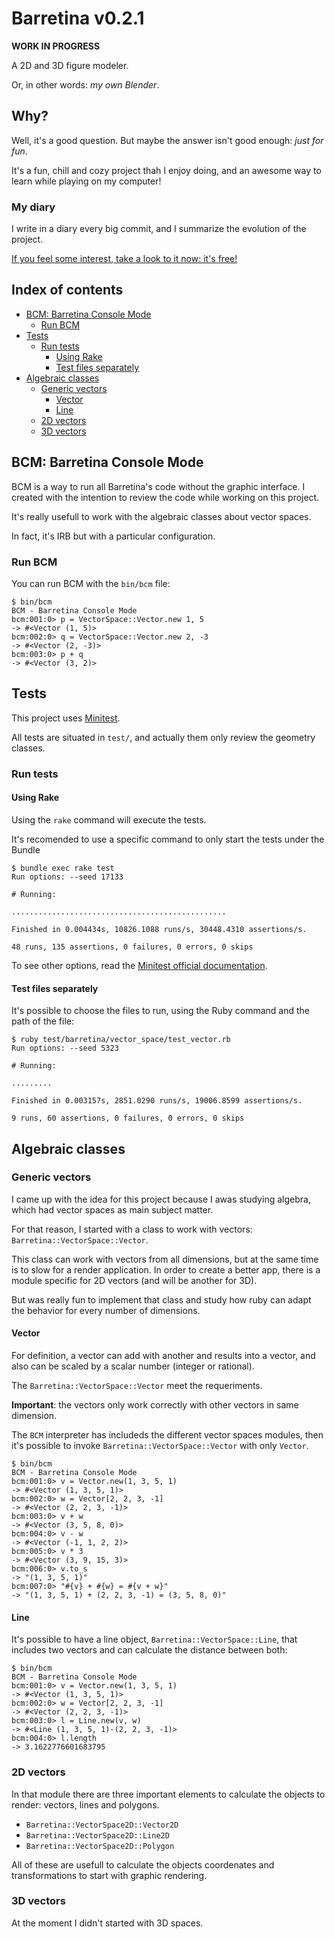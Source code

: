 Barretina v0.2.1
=========
**WORK IN PROGRESS**

A 2D and 3D figure modeler.

Or, in other words: _my own Blender_.

## Why?

Well, it's a good question. But maybe the answer isn't good enough: _just for fun_.

It's a fun, chill and cozy project thah I enjoy doing, and an awesome way to learn while playing on my computer!

### My diary

I write in a diary every big commit, and I summarize the evolution of the project.

[If you feel some interest, take a look to it now: it's free!](diary.md)

## Index of contents

- [BCM: Barretina Console Mode](#bcm-barretina-console-mode)
    - [Run BCM](#run-bcm)
- [Tests](#tests)
    - [Run tests](#run-tests)
        - [Using Rake](#using-rake)
        - [Test files separately](#test-files-separately)
- [Algebraic classes](#algebraic-classes)
    - [Generic vectors](#generic-vectors)
        - [Vector](#vector)
        - [Line](#line)
    - [2D vectors](#2d-vectors)
    - [3D vectors](#3d-vectors)

## BCM: Barretina Console Mode

BCM is a way to run all Barretina's code without the graphic interface. I created with the intention to review the code while working on this project.

It's really usefull to work with the algebraic classes about vector spaces.

In fact, it's IRB but with a particular configuration.

### Run BCM

You can run BCM with the `bin/bcm` file:

```
$ bin/bcm
BCM - Barretina Console Mode
bcm:001:0> p = VectorSpace::Vector.new 1, 5
-> #<Vector (1, 5)>
bcm:002:0> q = VectorSpace::Vector.new 2, -3
-> #<Vector (2, -3)>
bcm:003:0> p + q
-> #<Vector (3, 2)>
```

## Tests

This project uses [Minitest](https://github.com/minitest/minitest).

All tests are situated in `test/`, and actually them only review the geometry classes.

### Run tests

#### Using Rake

Using the `rake` command will execute the tests.

It's recomended to use a specific command to only start the tests under the Bundle

```
$ bundle exec rake test
Run options: --seed 17133

# Running:

................................................

Finished in 0.004434s, 10826.1088 runs/s, 30448.4310 assertions/s.

48 runs, 135 assertions, 0 failures, 0 errors, 0 skips
```

To see other options, read the [Minitest official documentation](https://github.com/minitest/minitest?tab=readme-ov-file#rake-tasks-).

#### Test files separately

It's possible to choose the files to run, using the Ruby command and the path of the file:

```
$ ruby test/barretina/vector_space/test_vector.rb
Run options: --seed 5323

# Running:

.........

Finished in 0.003157s, 2851.0290 runs/s, 19006.8599 assertions/s.

9 runs, 60 assertions, 0 failures, 0 errors, 0 skips
```

## Algebraic classes

### Generic vectors

I came up with the idea for this project because I awas studying algebra, which had vector spaces as main subject matter.

For that reason, I started with a class to work with vectors: `Barretina::VectorSpace::Vector`.

This class can work with vectors from all dimensions, but at the same time is to slow for a render application. In order to create a better app, there is a module specific for 2D vectors (and will be another for 3D).

But was really fun to implement that class and study how ruby can adapt the behavior for every number of dimensions.

#### Vector

For definition, a vector can add with another and results into a vector, and also can be scaled by a scalar number (integer or rational).

The `Barretina::VectorSpace::Vector` meet the requeriments.

**Important**: the vectors only work correctly with other vectors in same dimension.

The `BCM` interpreter has includeds the different vector spaces modules, then it's possible to invoke `Barretina::VectorSpace::Vector` with only `Vector`.

```
$ bin/bcm
BCM - Barretina Console Mode
bcm:001:0> v = Vector.new(1, 3, 5, 1)
-> #<Vector (1, 3, 5, 1)>
bcm:002:0> w = Vector[2, 2, 3, -1]
-> #<Vector (2, 2, 3, -1)>
bcm:003:0> v + w
-> #<Vector (3, 5, 8, 0)>
bcm:004:0> v - w
-> #<Vector (-1, 1, 2, 2)>
bcm:005:0> v * 3
-> #<Vector (3, 9, 15, 3)>
bcm:006:0> v.to_s
-> "(1, 3, 5, 1)"
bcm:007:0> "#{v} + #{w} = #{v + w}"
-> "(1, 3, 5, 1) + (2, 2, 3, -1) = (3, 5, 8, 0)"
```

#### Line

It's possible to have a line object, `Barretina::VectorSpace::Line`, that includes two vectors and can calculate the distance between both:

```
$ bin/bcm
BCM - Barretina Console Mode
bcm:001:0> v = Vector.new(1, 3, 5, 1)
-> #<Vector (1, 3, 5, 1)>
bcm:002:0> w = Vector[2, 2, 3, -1]
-> #<Vector (2, 2, 3, -1)>
bcm:003:0> l = Line.new(v, w)
-> #<Line (1, 3, 5, 1)-(2, 2, 3, -1)>
bcm:004:0> l.length
-> 3.1622776601683795
```

### 2D vectors

In that module there are three important elements to calculate the objects to render: vectors, lines and polygons.

- `Barretina::VectorSpace2D::Vector2D`
- `Barretina::VectorSpace2D::Line2D`
- `Barretina::VectorSpace2D::Polygon`

All of these are usefull to calculate the objects coordenates and transformations to start with graphic rendering.

### 3D vectors

At the moment I didn't started with 3D spaces.
